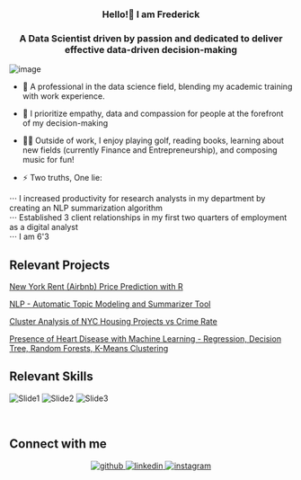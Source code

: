 <div align="center">
<v]" align="center" style="width: 100%" />
</div> 



### <div align="center">Hello!👋 I am Frederick</div>
### <div align="center">A Data Scientist driven by passion and dedicated to deliver effective data-driven decision-making</div>  
![image](https://user-images.githubusercontent.com/15056548/209024184-4b9de017-5baf-4153-9c53-121ead471fbf.gif)

- 👔 A professional in the data science field, blending my academic training with work experience.   
 
- 🤩 I prioritize empathy, data and compassion for people at the forefront of my decision-making  
 
- 🤹‍♂️ Outside of work, I enjoy playing golf, reading books, learning about new fields (currently Finance and Entrepreneurship), and composing music for fun!  
  
- ⚡ Two truths, One lie: 
<div align="left">
⋅⋅⋅    I increased productivity for research analysts in my department by creating an NLP summarization algorithm
<div align="left">
⋅⋅⋅    Established 3 client relationships in my first two quarters of employment as a digital analyst
<div align="left">
⋅⋅⋅    I am 6'3  
  

<br/>  

## Relevant Projects
[New York Rent (Airbnb) Price Prediction with R](https://github.com/fredericktantowi/New-York-Rent-Price-Prediction-with-R)
                 
[NLP - Automatic Topic Modeling and Summarizer Tool](https://github.com/fredericktantowi/NLP-Topic-Modeling-and-Summarizer-Tool)
                 
[Cluster Analysis of NYC Housing Projects vs Crime Rate](https://github.com/fredericktantowi/Housing-Projects-VS-Crime-Rate-in-NYC)
                 
[Presence of Heart Disease with Machine Learning - Regression, Decision Tree, Random Forests, K-Means Clustering](https://github.com/fredericktantowi/Prediction-of-Heart-Disease-with-Machine-Learning)
<br/>

## Relevant Skills  
![Slide1](https://user-images.githubusercontent.com/15056548/212131868-475dcda3-7ad2-4139-83e1-89b2fd20c022.png)
![Slide2](https://user-images.githubusercontent.com/15056548/212131903-30c0120f-1a1d-4f98-b9c3-ecf9a77ab8d9.png)
![Slide3](https://user-images.githubusercontent.com/15056548/212131928-312ab7b0-bb43-4d0c-9cd3-7c42acce9601.png)

<br/>  


## Connect with me  
<div align="center">
<a href="https://github.com/fredericktantowi" target="_blank">
<img src=https://img.shields.io/badge/github-%2324292e.svg?&style=for-the-badge&logo=github&logoColor=white alt=github style="margin-bottom: 5px;" />
</a>
<a href="https://www.linkedin.com/in/fredericktantowi/" target="_blank">
<img src=https://img.shields.io/badge/linkedin-%231E77B5.svg?&style=for-the-badge&logo=linkedin&logoColor=white alt=linkedin style="margin-bottom: 5px;" />
</a>
<a href="https://www.instagram.com/fmichaeltantowi/" target="_blank">
<img src=https://img.shields.io/badge/instagram-%23000000.svg?&style=for-the-badge&logo=instagram&logoColor=white alt=instagram style="margin-bottom: 5px;" />
</a>  
</div>  
  

<br/>  
